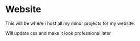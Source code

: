 # Website

This will be where i host all my minor projects for my website.

Will update css and make it look professional later
